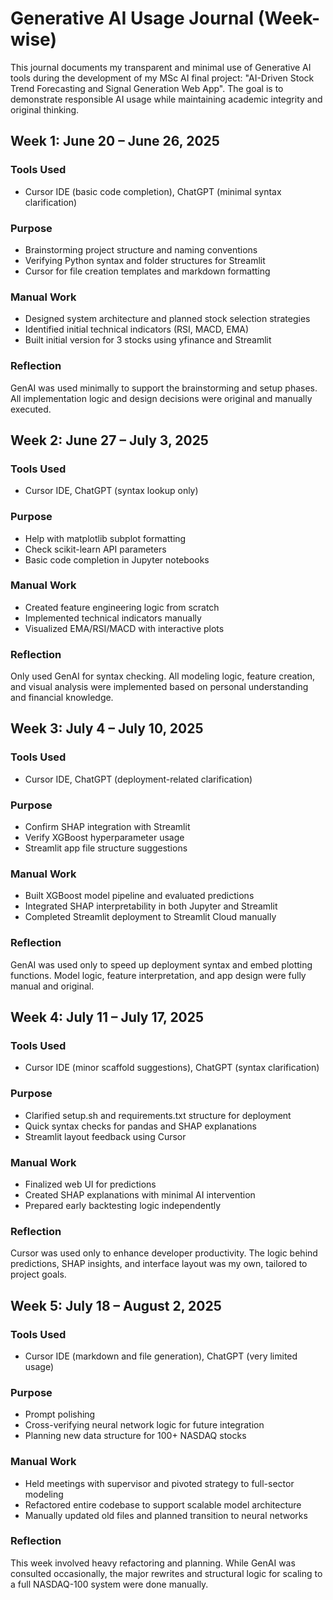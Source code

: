 # Generative AI Usage Journal (Week-wise)

This journal documents my transparent and minimal use of Generative AI tools during the development of my MSc AI final project: "AI-Driven Stock Trend Forecasting and Signal Generation Web App". The goal is to demonstrate responsible AI usage while maintaining academic integrity and original thinking.

## Week 1: June 20 – June 26, 2025

### Tools Used
- Cursor IDE (basic code completion), ChatGPT (minimal syntax clarification)

### Purpose
- Brainstorming project structure and naming conventions
- Verifying Python syntax and folder structures for Streamlit
- Cursor for file creation templates and markdown formatting

### Manual Work
- Designed system architecture and planned stock selection strategies
- Identified initial technical indicators (RSI, MACD, EMA)
- Built initial version for 3 stocks using yfinance and Streamlit

### Reflection
GenAI was used minimally to support the brainstorming and setup phases. All implementation logic and design decisions were original and manually executed.

## Week 2: June 27 – July 3, 2025

### Tools Used
- Cursor IDE, ChatGPT (syntax lookup only)

### Purpose
- Help with matplotlib subplot formatting
- Check scikit-learn API parameters
- Basic code completion in Jupyter notebooks

### Manual Work
- Created feature engineering logic from scratch
- Implemented technical indicators manually
- Visualized EMA/RSI/MACD with interactive plots

### Reflection
Only used GenAI for syntax checking. All modeling logic, feature creation, and visual analysis were implemented based on personal understanding and financial knowledge.

## Week 3: July 4 – July 10, 2025

### Tools Used
- Cursor IDE, ChatGPT (deployment-related clarification)

### Purpose
- Confirm SHAP integration with Streamlit
- Verify XGBoost hyperparameter usage
- Streamlit app file structure suggestions

### Manual Work
- Built XGBoost model pipeline and evaluated predictions
- Integrated SHAP interpretability in both Jupyter and Streamlit
- Completed Streamlit deployment to Streamlit Cloud manually

### Reflection
GenAI was used only to speed up deployment syntax and embed plotting functions. Model logic, feature interpretation, and app design were fully manual and original.

## Week 4: July 11 – July 17, 2025

### Tools Used
- Cursor IDE (minor scaffold suggestions), ChatGPT (syntax clarification)

### Purpose
- Clarified setup.sh and requirements.txt structure for deployment
- Quick syntax checks for pandas and SHAP explanations
- Streamlit layout feedback using Cursor

### Manual Work
- Finalized web UI for predictions
- Created SHAP explanations with minimal AI intervention
- Prepared early backtesting logic independently

### Reflection
Cursor was used only to enhance developer productivity. The logic behind predictions, SHAP insights, and interface layout was my own, tailored to project goals.

## Week 5: July 18 – August 2, 2025

### Tools Used
- Cursor IDE (markdown and file generation), ChatGPT (very limited usage)

### Purpose
- Prompt polishing
- Cross-verifying neural network logic for future integration
- Planning new data structure for 100+ NASDAQ stocks

### Manual Work
- Held meetings with supervisor and pivoted strategy to full-sector modeling
- Refactored entire codebase to support scalable model architecture
- Manually updated old files and planned transition to neural networks

### Reflection
This week involved heavy refactoring and planning. While GenAI was consulted occasionally, the major rewrites and structural logic for scaling to a full NASDAQ-100 system were done manually.
